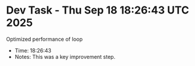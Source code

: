 # Dev Task - Thu Sep 18 18:26:43 UTC 2025
Optimized performance of loop
- Time: 18:26:43
- Notes: This was a key improvement step.
